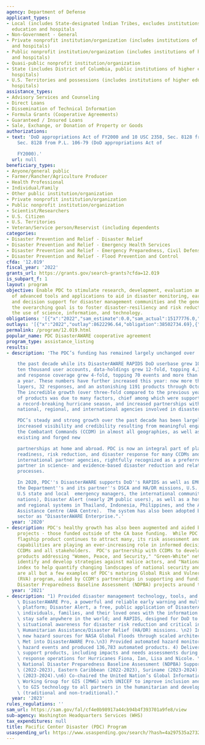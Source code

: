 ```yaml
---
agency: Department of Defense
applicant_types:
- Local (includes State-designated lndian Tribes, excludes institutions of higher
  education and hospitals
- Non-Government - General
- Private nonprofit institution/organization (includes institutions of higher education
  and hospitals)
- Public nonprofit institution/organization (includes institutions of higher education
  and hospitals)
- Quasi-public nonprofit institution/organization
- State (includes District of Columbia, public institutions of higher education and
  hospitals)
- U.S. Territories and possessions (includes institutions of higher education and
  hospitals)
assistance_types:
- Advisory Services and Counseling
- Direct Loans
- Dissemination of Technical Information
- Formula Grants (Cooperative Agreements)
- Guaranteed / Insured Loans
- Sale, Exchange, or Donation of Property or Goods
authorizations:
- text: 'DoD appropriations Act of FY2000 and 10 USC 2358, Sec. 8128 from P.L. 106-79,
    Sec. 8128 from P.L. 106-79 (DoD appropriations Act of

    FY2000).'
  url: null
beneficiary_types:
- Anyone/general public
- Farmer/Rancher/Agriculture Producer
- Health Professional
- Individual/Family
- Other public institution/organization
- Private nonprofit institution/organization
- Public nonprofit institution/organization
- Scientist/Researchers
- U.S. Citizen
- U.S. Territories
- Veteran/Service person/Reservist (including dependents
categories:
- Disaster Prevention and Relief - Disaster Relief
- Disaster Prevention and Relief - Emergency Health Services
- Disaster Prevention and Relief - Emergency Preparedness, Civil Defense
- Disaster Prevention and Relief - Flood Prevention and Control
cfda: '12.019'
fiscal_year: '2022'
grants_url: https://grants.gov/search-grants?cfda=12.019
is_subpart_f: 1
layout: program
objective: Enable PDC to stimulate research, development, evaluation and deployment
  of advanced tools and applications to aid in disaster monitoring, early warning,
  and decision support for disaster management communities and the general public.  Thus,
  the overarching goal is to foster disaster-resiliency and risk reduction through
  the use of science, information, and technology.
obligations: '[{"x":"2022","sam_estimate":0.0,"sam_actual":15177776.0,"usa_spending_actual":15177776.0},{"x":"2023","sam_estimate":15618246.0,"sam_actual":0.0,"usa_spending_actual":15298600.0},{"x":"2024","sam_estimate":25796022.0,"sam_actual":0.0,"usa_spending_actual":8026358.69}]'
outlays: '[{"x":"2022","outlay":8622296.64,"obligation":38502734.69},{"x":"2023","outlay":0.0,"obligation":0.0},{"x":"2024","outlay":0.0,"obligation":0.0}]'
permalink: /program/12.019.html
popular_name: PDC DisasterAWARE cooperative agreement
program_type: assistance_listing
results:
- description: 'The PDC’s funding has remained largely unchanged over

    the past decade while its DisasterAWARE RAPIDS DoD userbase grew 10-fold, nearing
    ten thousand user accounts, data-holdings grew 12-fold, topping 4,300 layers,
    and response coverage grew 4-fold, topping 70 events and more than 350 products
    a year. These numbers have further increased this year: now more than 5000 data
    layers, 32 responses, and an astonishing 1191 products through October 2020 alone.
    The incredible growth (over three-fold compared to the previous year) in the number
    of products was due to many factors, chief among which were support for COVID-19,
    a record-breaking hurricane season, and increased partnerships with domestic,
    national, regional, and international agencies involved in disaster relief operations.

    PDC’s steady and strong growth over the past decade has been largely fueled by
    increased visibility and credibility resulting from meaningful engagements with
    the Combatant Commands (CCDM) in almost all geographies, as well as strengthened
    existing and forged new

    partnerships at home and abroad. PDC is now an integral part of planning, operational
    readiness, risk reduction, and disaster response for many CCDMs and domestic and
    international partner agencies, rightfully recognized as a preferred and credible
    partner in science- and evidence-based disaster reduction and related decision-making
    processes.

    In 2020, PDC''s DisasterAWARE supports DoD''s RAPIDS as well as EMOPS (supporting
    the Department''s and its partner''s DSCA and HA/DR missions, U.S. Interagency,
    U.S state and local  emergency managers, the international community, and partner
    nations), Disaster Alert (nearly 2M public users), as well as a host of national
    and regional systems in Thailand, Indonesia, Philippines, and the ASEAN Humanitarian
    Assistance Centre (AHA Centre).  The system has also been adopted by the private
    sector as "DisasterAWARE Enterprise.".'
  year: '2020'
- description: PDC's healthy growth has also been augmented and aided by "externally-funded"
    projects - those funded outside of the CA base funding.  While PDC's DisasterAWARE
    flagship product continues to attract many, its risk assessment and analytical
    capabilities are playing an ever-increasing role in informed decision-making for
    CCDMs and all stakeholders.  PDC's partnership with CCDMs to develop analytical
    products addressing "Women, Peace, and Security," "Green-White" networks to help
    identify and develop strategies against malice actors, and "National Fragility"
    index to help quantify changing landscapes of national security and stability
    are all but a few examples of PDC's maturing Global Risk and Vulnerability Assessment
    (RVA) program, aided by CCDM's partnerships in supporting and funding National
    Disaster Preparedness Baseline Assessment (NDPBA) projects around the globe.
  year: '2021'
- description: "1) Provided disaster management technology, tools, and services through\
    \ DisasterAWARE Pro, a powerful and reliable early warning and multi-hazard monitoring\
    \ platform; Disaster Alert, a free, public application of DisasterAWARE that provides\
    \ individuals, families, and their loved ones with the information they need to\
    \ stay safe anywhere in the world; and RAPIDS, designed for DoD to provide global\
    \ situational awareness for disaster risk reduction and critical information supporting\
    \ Humanitarian Assistance/Disaster Relief (HA/DR) missions. \n2) Incorporated\
    \ new hazard sources for NASA Global Floods through scaled architecture and Canada\
    \ Met into DisasterAWARE Pro.\n3) Provided automated hazard monitoring for 19,877\
    \ hazard events and produced 136,783 automated products. 4) Delivered decision\
    \ support products, including impacts and needs assessments during major disaster\
    \ response operations for Hurricanes Fiona, Ian, Lisa and Nicole. \n5) Expanded\
    \ National Disaster Preparedness Baseline Assessment (NDPBA) Support to Colombia\
    \ (2022-2023), Eastern Caribbean (2022-2023), Suriname (2023-2024), and Ecuador\
    \ (2023-2024).\n6) Co-chaired the United Nation’s Global Information Management\
    \ Working Group for GIS (IMWG) with UNICEF to improve inclusion and accessibility\
    \ to GIS technology to all partners in the humanitarian and development space\
    \ (traditional and non-traditional)."
  year: '2023'
rules_regulations: ''
sam_url: https://sam.gov/fal/cf4e0b98917a44cb94b4f393701a9fe8/view
sub-agency: Washington Headquarters Services (WHS)
tax_expenditures: null
title: Pacific Center Disaster (PDC) Program
usaspending_url: https://www.usaspending.gov/search/?hash=4a297535a27328bfedf0e6f884147a94
---
```

